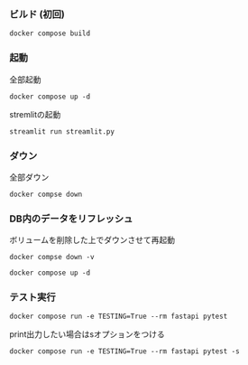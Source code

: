 ### ビルド (初回)

```
docker compose build
```

### 起動

全部起動

```
docker compose up -d
```

stremlitの起動

```
streamlit run streamlit.py
```

### ダウン

全部ダウン

```
docker compse down
```

### DB内のデータをリフレッシュ

ボリュームを削除した上でダウンさせて再起動

```
docker compse down -v
```

```
docker compose up -d
```

### テスト実行

```
docker compose run -e TESTING=True --rm fastapi pytest
```

print出力したい場合はsオプションをつける

```
docker compose run -e TESTING=True --rm fastapi pytest -s
```
